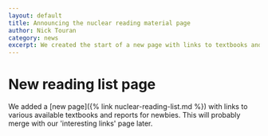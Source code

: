 ```yaml
---
layout: default
title: Announcing the nuclear reading material page
author: Nick Touran
category: news
excerpt: We created the start of a new page with links to textbooks and reports intended for interested newbies
---
```

<div class="row">
<div class="col-md-8" markdown="1">

# New reading list page

We added a [new page]({% link nuclear-reading-list.md %}) with links to various available
textbooks and reports for newbies. This will probably merge with our 'interesting links'
page later.
</div></div>
